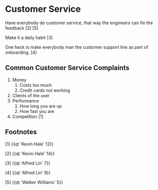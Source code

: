 # Customer Service

Have everybody do customer service, that way the engineers can fix the feedback [2] [5]

Make it a daily habit [3] 

One hack is make everybody man the customer support line as part of onboarding. [4]

## Common Customer Service Complaints 

1. Money
	1. Costs too much
	2. Credit cards not working 
2. Clients of the user
3. Performance
	1. How long you are up
	2. How fast you are
4. Competition [1]


## Footnotes

[1] {{qt 'Kevin Hale' 12}}

[2] {{qt 'Kevin Hale' 14}}

[3] {{qt 'Alfred Lin' 7}}

[4] {{qt 'Alfred Lin' 9}}

[5] {{qt 'Walker Williams' 5}}